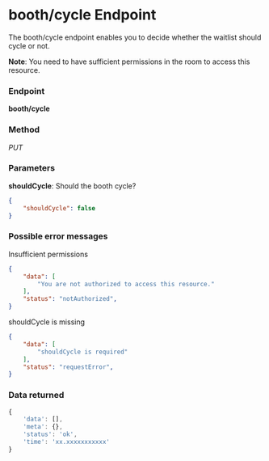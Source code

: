 # booth/cycle Endpoint

The booth/cycle endpoint enables you to decide whether the waitlist should cycle or not.

**Note**: You need to have sufficient permissions in the room to access this resource.

### Endpoint

**booth/cycle**

### Method

_PUT_

### Parameters

**shouldCycle**: Should the booth cycle?

```json
{
    "shouldCycle": false
}
```

### Possible error messages

Insufficient permissions
```json
{
    "data": [
        "You are not authorized to access this resource."
    ],
    "status": "notAuthorized",
}
```

shouldCycle is missing
```json
{
    "data": [
        "shouldCycle is required"
    ],
    "status": "requestError",
}
```

### Data returned

```js
{
    'data': [],
    'meta': {},
    'status': 'ok',
    'time': 'xx.xxxxxxxxxxx'
}
```